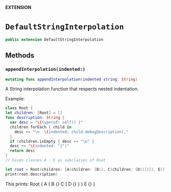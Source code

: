 **EXTENSION**

# `DefaultStringInterpolation`
```swift
public extension DefaultStringInterpolation
```

## Methods
### `appendInterpolation(indented:)`

```swift
mutating func appendInterpolation(indented string: String)
```

A String interpolation function that respects nested indentation.

Example:
```swift
class Root {
let children: [Root] = []
func description: String {
  var desc = "\(type(of: self)) {"
  children.forEach { child in
    desc += "\n  \(indented: child.debugDescription),"
  }
  if !children.isEmpty { desc += "\n" }
  desc += "\(indented: "}")"
  return desc
}
// Given classes A - E as subclasses of Root

let root = Root(children: [A(children: [B(), C(children: [D()])]), E()])
print(root.description)
```
This prints:
Root {
  A {
    B {}
    C {
      D {}
    }
  }
  E {}
}
